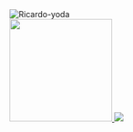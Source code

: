 <div>
<img align="center" alt="Ricardo-yoda" src="https://cdn.discordapp.com/attachments/862531460921294879/879156149453201428/GitHubGif.gif">
</div>

<a href="https://github.com/ricardopajuaba">
<img height="180em" src="https://github-readme-stats.vercel.app/api?username=ricardopajuaba&show_icons=true&theme=dark&include_all_commits=true&count_private=true"/>

</div>
<a href = "mailto:contatorafaballerini@gmail.com"><img src="https://img.shields.io/badge/-Gmail-%23333?style=for-the-badge&logo=gmail&logoColor=red" target="_blank"></a> 
</div>  

